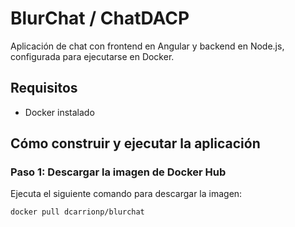 # BlurChat / ChatDACP

Aplicación de chat con frontend en Angular y backend en Node.js, configurada para ejecutarse en Docker.

## Requisitos

- Docker instalado

## Cómo construir y ejecutar la aplicación

### Paso 1: Descargar la imagen de Docker Hub

Ejecuta el siguiente comando para descargar la imagen:
```bash
docker pull dcarrionp/blurchat
